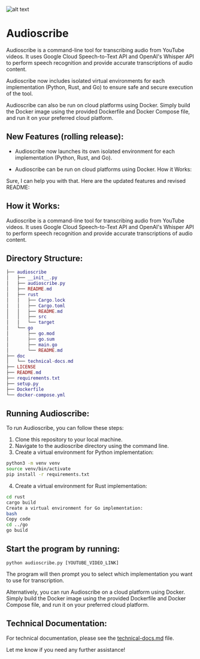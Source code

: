 ![alt text](https://media.discordapp.net/attachments/1051385609769472020/1091141838141919252/cywf_Youre_on_a_journey_through_a_dense_forest_and_you_come_acr_09004d17-fcea-46b5-9835-d3c54b039435.png?width=1138&height=1138)

# Audioscribe

Audioscribe is a command-line tool for transcribing audio from YouTube videos. It uses Google Cloud Speech-to-Text API and OpenAI's Whisper API to perform speech recognition and provide accurate transcriptions of audio content.

Audioscribe now includes isolated virtual environments for each implementation (Python, Rust, and Go) to ensure safe and secure execution of the tool.

Audioscribe can also be run on cloud platforms using Docker. Simply build the Docker image using the provided Dockerfile and Docker Compose file, and run it on your preferred cloud platform.
## New Features (rolling release):

* Audioscribe now launches its own isolated environment for each implementation (Python, Rust, and Go).

* Audioscribe can be run on cloud platforms using Docker.
How it Works:

Sure, I can help you with that. Here are the updated features and revised README:

## How it Works:

Audioscribe is a command-line tool for transcribing audio from YouTube videos. It uses Google Cloud Speech-to-Text API and OpenAI's Whisper API to perform speech recognition and provide accurate transcriptions of audio content.


## Directory Structure:

```lua
├── audioscribe
│   ├── __init__.py
│   ├── audioscribe.py
│   ├── README.md
│   ├── rust
│   │   ├── Cargo.lock
│   │   ├── Cargo.toml
│   │   ├── README.md
│   │   ├── src
│   │   └── target
│   └── go
│       ├── go.mod
│       ├── go.sum
│       ├── main.go
│       └── README.md
├── doc
│   └── technical-docs.md
├── LICENSE
├── README.md
├── requirements.txt
├── setup.py
├── Dockerfile
└── docker-compose.yml
```

## Running Audioscribe:

To run Audioscribe, you can follow these steps:

1. Clone this repository to your local machine.
2. Navigate to the audioscribe directory using the command line.
3. Create a virtual environment for Python implementation:

```bash
python3 -m venv venv
source venv/bin/activate
pip install -r requirements.txt
```

4. Create a virtual environment for Rust implementation:

```bash
cd rust
cargo build
Create a virtual environment for Go implementation:
bash
Copy code
cd ../go
go build
```

## Start the program by running:

```shell
python audioscribe.py [YOUTUBE_VIDEO_LINK]
```

The program will then prompt you to select which implementation you want to use for transcription.


Alternatively, you can run Audioscribe on a cloud platform using Docker. Simply build the Docker image using the provided Dockerfile and Docker Compose file, and run it on your preferred cloud platform.

## Technical Documentation:

For technical documentation, please see the [technical-docs.md](docs/technical-docs.md) file.

Let me know if you need any further assistance!